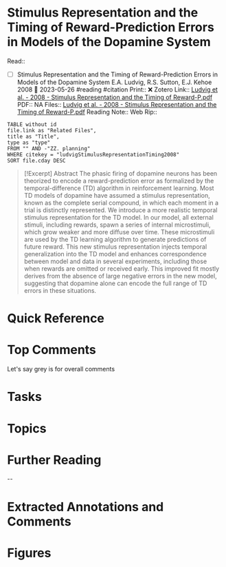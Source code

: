 

# Stimulus Representation and the Timing of Reward-Prediction Errors in Models of the Dopamine System
Read:: 
- [ ] Stimulus Representation and the Timing of Reward-Prediction Errors in Models of the Dopamine System E.A. Ludvig, R.S. Sutton, E.J. Kehoe 2008 🛫 2023-05-26 #reading #citation
Print::  ❌
Zotero Link:: [Ludvig et al. - 2008 - Stimulus Representation and the Timing of Reward-P.pdf](zotero://open-pdf/library/items/IMZUYMG7)
PDF:: NA
Files:: [Ludvig et al. - 2008 - Stimulus Representation and the Timing of Reward-P.pdf](file:///C:%5CUsers%5Cmichaelt%5CInsync%5Cm@tarlton.info%5CGoogle%20Drive%5C06.%20Zotero%5Cstorage%5CIMZUYMG7%5CLudvig%20et%20al.%20-%202008%20-%20Stimulus%20Representation%20and%20the%20Timing%20of%20Reward-P.pdf)
Reading Note:: 
Web Rip:: 

```dataview
TABLE without id
file.link as "Related Files",
title as "Title",
type as "type"
FROM "" AND -"ZZ. planning"
WHERE citekey = "ludvigStimulusRepresentationTiming2008" 
SORT file.cday DESC
```


> [!Excerpt] Abstract
> The phasic firing of dopamine neurons has been theorized to encode a reward-prediction error as formalized by the temporal-difference (TD) algorithm in reinforcement learning. Most TD models of dopamine have assumed a stimulus representation, known as the complete serial compound, in which each moment in a trial is distinctly represented. We introduce a more realistic temporal stimulus representation for the TD model. In our model, all external stimuli, including rewards, spawn a series of internal microstimuli, which grow weaker and more diffuse over time. These microstimuli are used by the TD learning algorithm to generate predictions of future reward. This new stimulus representation injects temporal generalization into the TD model and enhances correspondence between model and data in several experiments, including those when rewards are omitted or received early. This improved fit mostly derives from the absence of large negative errors in the new model, suggesting that dopamine alone can encode the full range of TD errors in these situations.


# Quick Reference

# Top Comments
Let's say grey is for overall comments
 

# Tasks

# Topics


# Further Reading 
 

--
# Extracted Annotations and Comments


# Figures